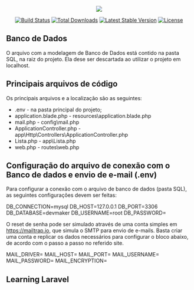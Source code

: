 <p align="center"><img src="https://laravel.com/assets/img/components/logo-laravel.svg"></p>

<p align="center">
<a href="https://travis-ci.org/laravel/framework"><img src="https://travis-ci.org/laravel/framework.svg" alt="Build Status"></a>
<a href="https://packagist.org/packages/laravel/framework"><img src="https://poser.pugx.org/laravel/framework/d/total.svg" alt="Total Downloads"></a>
<a href="https://packagist.org/packages/laravel/framework"><img src="https://poser.pugx.org/laravel/framework/v/stable.svg" alt="Latest Stable Version"></a>
<a href="https://packagist.org/packages/laravel/framework"><img src="https://poser.pugx.org/laravel/framework/license.svg" alt="License"></a>
</p>

## Banco de Dados

O arquivo com a modelagem de Banco de Dados está contido na pasta SQL, na raiz do projeto.
Ela dese ser descartada ao utilizar o projeto em localhost.

## Principais arquivos de código

Os principais arquivos e a localização são as seguintes:
* .env - na pasta principal do projeto;
* application.blade.php - resources\application.blade.php
* mail.php - config\mail.php
* ApplicationController.php - app\Http\Controllers\ApplicationController.php
* Lista.php - app\Lista.php
* web.php - routes\web.php

## Configuração do arquivo de conexão com o Banco de dados e envio de e-mail (.env)

Para configurar a conexão com o arquivo de banco de dados (pasta SQL), as seguintes configurações devem ser feitas:

DB_CONNECTION=mysql
DB_HOST=127.0.0.1
DB_PORT=3306
DB_DATABASE=devmaker
DB_USERNAME=root
DB_PASSWORD=

O reset de senha pode ser simulado através de uma conta simples em https://mailtrap.io, que simula o SMTP para envio de e-mails. Basta criar uma conta e replicar os dados necessários para configurar o bloco abaixo, de acordo com o passo a passo no referido site.

MAIL_DRIVER=
MAIL_HOST=
MAIL_PORT=
MAIL_USERNAME=
MAIL_PASSWORD=
MAIL_ENCRYPTION=

## Learning Laravel


